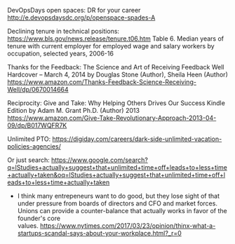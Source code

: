 DevOpsDays open spaces: DR for your career
http://e.devopsdaysdc.org/p/openspace-spades-A



Declining tenure in technical positions:
https://www.bls.gov/news.release/tenure.t06.htm
Table 6. Median years of tenure with current employer for employed wage and salary workers by occupation, selected years, 2006-16

Thanks for the Feedback: The Science and Art of Receiving Feedback Well Hardcover – March 4, 2014
by Douglas Stone  (Author), Sheila Heen  (Author) https://www.amazon.com/Thanks-Feedback-Science-Receiving-Well/dp/0670014664

Reciprocity: Give and Take: Why Helping Others Drives Our Success Kindle Edition
by Adam M. Grant Ph.D. (Author) 2013 https://www.amazon.com/Give-Take-Revolutionary-Approach-2013-04-09/dp/B017WQFR7K

Unlimited PTO: https://digiday.com/careers/dark-side-unlimited-vacation-policies-agencies/

Or just search: https://www.google.com/search?q=lStudies+actually+suggest+that+unlimited+time+off+leads+to+less+time+actually+taken&oq=lStudies+actually+suggest+that+unlimited+time+off+leads+to+less+time+actually+taken

- I think many entrepeneurs want to do good, but they lose sight of that under pressure from boards of directors and CFO and market forces. Unions can provide a counter-balance that actually works in favor of the founder's core values. https://www.nytimes.com/2017/03/23/opinion/thinx-what-a-startups-scandal-says-about-your-workplace.html?_r=0